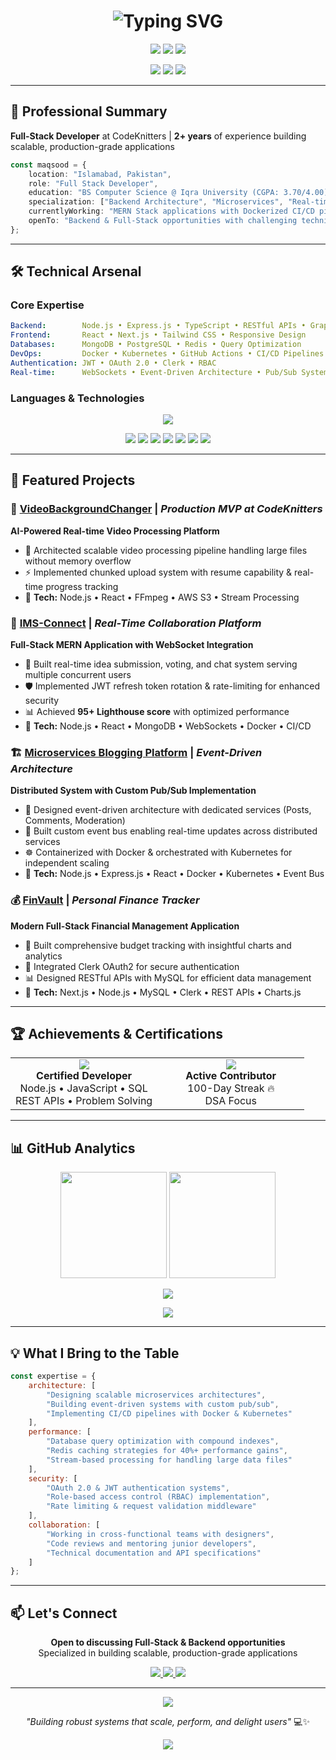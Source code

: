 <h1 align="center">
  <img src="https://readme-typing-svg.demolab.com?font=Fira+Code&size=32&duration=2800&pause=800&color=00D9FF&center=true&vCenter=true&width=600&lines=Hi+%F0%9F%91%8B+I'm+Maqsood+Ahmed;Full-Stack+Developer;Backend+Specialist;Microservices+Architect" alt="Typing SVG" />
</h1>

<p align="center">
  <img src="https://img.shields.io/badge/Focus-Backend_Development-00D9FF?style=for-the-badge" />
  <img src="https://img.shields.io/badge/Specialization-MERN_Stack-00D9FF?style=for-the-badge" />
  <img src="https://img.shields.io/badge/Currently-Full_Stack_Developer-00D9FF?style=for-the-badge" />
</p>

<p align="center">
  <a href="https://linkedin.com/in/maqsood-ahmed1"><img src="https://img.shields.io/badge/LinkedIn-Connect-0077B5?style=for-the-badge&logo=linkedin" /></a>
  <a href="mailto:dev.maqsood.1@gmail.com"><img src="https://img.shields.io/badge/Email-Contact-D14836?style=for-the-badge&logo=gmail&logoColor=white" /></a>
  <a href="https://leetcode.com/u/maqsoodnasirani421\"><img src="https://img.shields.io/badge/LeetCode-250+_Solved-FFA116?style=for-the-badge&logo=leetcode&logoColor=white" /></a>
</p>

---

## 💼 Professional Summary

**Full-Stack Developer** at CodeKnitters | **2+ years** of experience building scalable, production-grade applications

```typescript
const maqsood = {
    location: "Islamabad, Pakistan",
    role: "Full Stack Developer",
    education: "BS Computer Science @ Iqra University (CGPA: 3.70/4.00)",
    specialization: ["Backend Architecture", "Microservices", "Real-time Systems"],
    currentlyWorking: "MERN Stack applications with Dockerized CI/CD pipelines",
    openTo: "Backend & Full-Stack opportunities with challenging technical problems"
};
```

---

## 🛠️ Technical Arsenal

### **Core Expertise**
```yaml
Backend:        Node.js • Express.js • TypeScript • RESTful APIs • GraphQL
Frontend:       React • Next.js • Tailwind CSS • Responsive Design
Databases:      MongoDB • PostgreSQL • Redis • Query Optimization
DevOps:         Docker • Kubernetes • GitHub Actions • CI/CD Pipelines
Authentication: JWT • OAuth 2.0 • Clerk • RBAC
Real-time:      WebSockets • Event-Driven Architecture • Pub/Sub Systems
```

### **Languages & Technologies**

<p align="center">
  <img src="https://skillicons.dev/icons?i=ts,js,nodejs,express,react,nextjs,mongodb,postgres,redis,docker,kubernetes,git,github,tailwind,cpp,java,python" />
</p>

<p align="center">
  <img src="https://img.shields.io/badge/GraphQL-E10098?style=for-the-badge&logo=graphql&logoColor=white" />
  <img src="https://img.shields.io/badge/JWT-000000?style=for-the-badge&logo=jsonwebtokens&logoColor=white" />
  <img src="https://img.shields.io/badge/OAuth_2.0-4285F4?style=for-the-badge" />
  <img src="https://img.shields.io/badge/WebSockets-010101?style=for-the-badge" />
  <img src="https://img.shields.io/badge/FFmpeg-007808?style=for-the-badge&logo=ffmpeg&logoColor=white" />
  <img src="https://img.shields.io/badge/Stripe-008CDD?style=for-the-badge&logo=stripe&logoColor=white" />
  <img src="https://img.shields.io/badge/GitHub_Actions-2088FF?style=for-the-badge&logo=githubactions&logoColor=white" />
</p>

---

## 🚀 Featured Projects

### 🎥 [VideoBackgroundChanger](https://videobackgroundchanger.com) | *Production MVP at CodeKnitters*
**AI-Powered Real-time Video Processing Platform**
- 🎯 Architected scalable video processing pipeline handling large files without memory overflow
- ⚡ Implemented chunked upload system with resume capability & real-time progress tracking
- 🔧 **Tech:** Node.js • React • FFmpeg • AWS S3 • Stream Processing

### 💬 [IMS-Connect](https://github.com/mqxod/IMS-Connect-fullstack-website) | *Real-Time Collaboration Platform*
**Full-Stack MERN Application with WebSocket Integration**
- 🎯 Built real-time idea submission, voting, and chat system serving multiple concurrent users
- 🛡️ Implemented JWT refresh token rotation & rate-limiting for enhanced security
- 📊 Achieved **95+ Lighthouse score** with optimized performance
- 🔧 **Tech:** Node.js • React • MongoDB • WebSockets • Docker • CI/CD

### 🏗️ [Microservices Blogging Platform](https://github.com/mqxod/Microservices-App) | *Event-Driven Architecture*
**Distributed System with Custom Pub/Sub Implementation**
- 🎯 Designed event-driven architecture with dedicated services (Posts, Comments, Moderation)
- 🔄 Built custom event bus enabling real-time updates across distributed services
- ☸️ Containerized with Docker & orchestrated with Kubernetes for independent scaling
- 🔧 **Tech:** Node.js • Express.js • React • Docker • Kubernetes • Event Bus

### 💰 [FinVault](https://github.com/mqxod/finvault) | *Personal Finance Tracker*
**Modern Full-Stack Financial Management Application**
- 🎯 Built comprehensive budget tracking with insightful charts and analytics
- 🔐 Integrated Clerk OAuth2 for secure authentication
- 📊 Designed RESTful APIs with MySQL for efficient data management
- 🔧 **Tech:** Next.js • Node.js • MySQL • Clerk • REST APIs • Charts.js
---

## 🏆 Achievements & Certifications

<table align="center">
  <tr>
    <td align="center" width="50%">
      <img src="https://img.shields.io/badge/HackerRank-5_Star-00EA64?style=for-the-badge&logo=hackerrank&logoColor=white" /><br/>
      <b>Certified Developer</b><br/>
      Node.js • JavaScript • SQL<br/>
      REST APIs • Problem Solving
    </td>
    <td align="center" width="50%">
      <img src="https://img.shields.io/badge/LeetCode-250+_Problems-FFA116?style=for-the-badge&logo=leetcode&logoColor=white" /><br/>
      <b>Active Contributor</b><br/>
      100-Day Streak 🔥<br/>
      DSA Focus
    </td>
  </tr>
</table>

---

## 📊 GitHub Analytics

<p align="center">
  <img src="https://github-readme-stats.vercel.app/api?username=mqxod&show_icons=true&theme=tokyonight&hide_border=true&count_private=true&include_all_commits=true" height="170em"/>
  <img src="https://github-readme-stats.vercel.app/api/top-langs/?username=mqxod&layout=compact&theme=tokyonight&hide_border=true&langs_count=8" height="170em"/>
</p>

<p align="center">
  <img src="https://github-readme-streak-stats.herokuapp.com?user=mqxod&theme=tokyonight&hide_border=true" />
</p>

<p align="center">
  <img src="https://github-profile-trophy.vercel.app/?username=mqxod&theme=tokyonight&no-frame=true&no-bg=true&row=1&column=7" />
</p>

---

## 💡 What I Bring to the Table

```javascript
const expertise = {
    architecture: [
        "Designing scalable microservices architectures",
        "Building event-driven systems with custom pub/sub",
        "Implementing CI/CD pipelines with Docker & Kubernetes"
    ],
    performance: [
        "Database query optimization with compound indexes",
        "Redis caching strategies for 40%+ performance gains",
        "Stream-based processing for handling large data files"
    ],
    security: [
        "OAuth 2.0 & JWT authentication systems",
        "Role-based access control (RBAC) implementation",
        "Rate limiting & request validation middleware"
    ],
    collaboration: [
        "Working in cross-functional teams with designers",
        "Code reviews and mentoring junior developers",
        "Technical documentation and API specifications"
    ]
};
```

---

## 📫 Let's Connect

<p align="center">
  <b>Open to discussing Full-Stack & Backend opportunities</b><br/>
  Specialized in building scalable, production-grade applications
</p>

<p align="center">
  <a href="mailto:dev.maqsood.1@gmail.com">
    <img src="https://img.shields.io/badge/Email-dev.maqsood.1%40gmail.com-D14836?style=for-the-badge&logo=gmail&logoColor=white" />
  </a>
  <a href="https://linkedin.com/in/maqsood-ahmed1">
    <img src="https://img.shields.io/badge/LinkedIn-Maqsood_Ahmed-0077B5?style=for-the-badge&logo=linkedin" />
  </a>
  <a href="tel:+923252770421">
    <img src="https://img.shields.io/badge/Phone-%2B92_325_2770421-25D366?style=for-the-badge&logo=whatsapp&logoColor=white" />
  </a>
</p>

---

<p align="center">
  <img src="https://quotes-github-readme.vercel.app/api?type=horizontal&theme=tokyonight" />
</p>

<p align="center">
  <i>"Building robust systems that scale, perform, and delight users"</i> 💻✨
</p>

<p align="center">
  <img src="https://komarev.com/ghpvc/?username=mqxod&color=00D9FF&style=for-the-badge&label=Profile+Views" />
</p>
